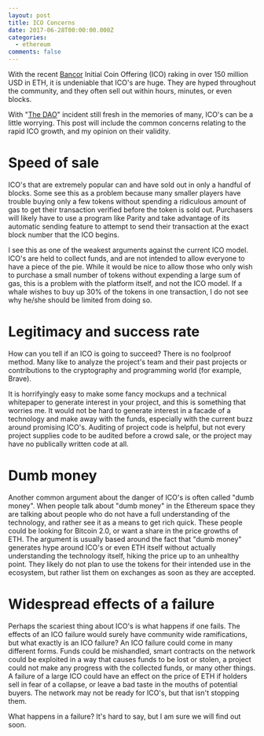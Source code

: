 ```yaml
---
layout: post
title: ICO Concerns
date: 2017-06-28T00:00:00.000Z
categories:
  - ethereum
comments: false
---
```


With the recent [Bancor](https://www.bancor.network/) Initial Coin Offering (ICO) raking in over 150 million USD in ETH, it is undeniable that ICO's are huge. They are hyped throughout the community, and they often sell out within hours, minutes, or even blocks.

With "[The DAO](https://www.wired.com/2016/06/50-million-hack-just-showed-dao-human/)" incident still fresh in the memories of many, ICO's can be a little worrying. This post will include the common concerns relating to the rapid ICO growth, and my opinion on their validity.

<!-- more -->

# Speed of sale

ICO's that are extremely popular can and have sold out in only a handful of blocks. Some see this as a problem because many smaller players have trouble buying only a few tokens without spending a ridiculous amount of gas to get their transaction verified before the token is sold out. Purchasers will likely have to use a program like Parity and take advantage of its automatic sending feature to attempt to send their transaction at the exact block number that the ICO begins.

I see this as one of the weakest arguments against the current ICO model. ICO's are held to collect funds, and are not intended to allow everyone to have a piece of the pie. While it would be nice to allow those who only wish to purchase a small number of tokens without expending a large sum of gas, this is a problem with the platform itself, and not the ICO model. If a whale wishes to buy up 30% of the tokens in one transaction, I do not see why he/she should be limited from doing so.

# Legitimacy and success rate

How can you tell if an ICO is going to succeed? There is no foolproof method. Many like to analyze the project's team and their past projects or contributions to the cryptography and programming world (for example, Brave).

It is horrifyingly easy to make some fancy mockups and a technical whitepaper to generate interest in your project, and this is something that worries me. It would not be hard to generate interest in a facade of a technology and make away with the funds, especially with the current buzz around promising ICO's. Auditing of project code is helpful, but not every project supplies code to be audited before a crowd sale, or the project may have no publically written code at all.

# Dumb money

Another common argument about the danger of ICO's is often called "dumb money". When people talk about "dumb money" in the Ethereum space they are talking about people who do not have a full understanding of the technology, and rather see it as a means to get rich quick. These people could be looking for Bitcoin 2.0, or want a share in the price growths of ETH. The argument is usually based around the fact that "dumb money" generates hype around ICO's or even ETH itself without actually understanding the technology itself, hiking the price up to an unhealthy point. They likely do not plan to use the tokens for their intended use in the ecosystem, but rather list them on exchanges as soon as they are accepted.

# Widespread effects of a failure

Perhaps the scariest thing about ICO's is what happens if one fails. The effects of an ICO failure would surely have community wide ramifications, but what exactly is an ICO failure? An ICO failure could come in many different forms. Funds could be mishandled, smart contracts on the network could be exploited in a way that causes funds to be lost or stolen, a project could not make any progress with the collected funds, or many other things. A failure of a large ICO could have an effect on the price of ETH if holders sell in fear of a collapse, or leave a bad taste in the mouths of potential buyers. The network may not be ready for ICO's, but that isn't stopping them.

What happens in a failure? It's hard to say, but I am sure we will find out soon.
